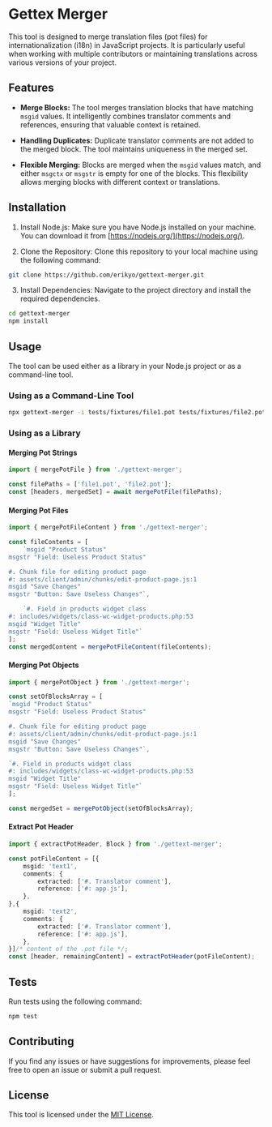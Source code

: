 # Gettex Merger

This tool is designed to merge translation files (pot files) for internationalization (i18n) in JavaScript projects. It is particularly useful when working with multiple contributors or maintaining translations across various versions of your project.

## Features

- **Merge Blocks:** The tool merges translation blocks that have matching `msgid` values. It intelligently combines translator comments and references, ensuring that valuable context is retained.

- **Handling Duplicates:** Duplicate translator comments are not added to the merged block. The tool maintains uniqueness in the merged set.

- **Flexible Merging:** Blocks are merged when the `msgid` values match, and either `msgctx` or `msgstr` is empty for one of the blocks. This flexibility allows merging blocks with different context or translations.

## Installation

1. Install Node.js: Make sure you have Node.js installed on your machine. You can download it from [https://nodejs.org/](https://nodejs.org/).

2. Clone the Repository: Clone this repository to your local machine using the following command:

```bash
git clone https://github.com/erikyo/gettext-merger.git
```

3. Install Dependencies: Navigate to the project directory and install the required dependencies.

```bash
cd gettext-merger
npm install
```

## Usage

The tool can be used either as a library in your Node.js project or as a command-line tool.


### Using as a Command-Line Tool

```bash
npx gettext-merger -i tests/fixtures/file1.pot tests/fixtures/file2.pot -o tests/fixtures/potfile.pot
```

### Using as a Library


#### Merging Pot Strings

```typescript
import { mergePotFile } from './gettext-merger';

const filePaths = ['file1.pot', 'file2.pot'];
const [headers, mergedSet] = await mergePotFile(filePaths);
```

#### Merging Pot Files

```typescript
import { mergePotFileContent } from './gettext-merger';

const fileContents = [
	`msgid "Product Status"
msgstr "Field: Useless Product Status"

#. Chunk file for editing product page
#: assets/client/admin/chunks/edit-product-page.js:1
msgid "Save Changes"
msgstr "Button: Save Useless Changes"`,

	`#. Field in products widget class
#: includes/widgets/class-wc-widget-products.php:53
msgid "Widget Title"
msgstr "Field: Useless Widget Title"`
];
const mergedContent = mergePotFileContent(fileContents);
```

#### Merging Pot Objects

```typescript
import { mergePotObject } from './gettext-merger';

const setOfBlocksArray = [
`msgid "Product Status"
msgstr "Field: Useless Product Status"

#. Chunk file for editing product page
#: assets/client/admin/chunks/edit-product-page.js:1
msgid "Save Changes"
msgstr "Button: Save Useless Changes"`,

`#. Field in products widget class
#: includes/widgets/class-wc-widget-products.php:53
msgid "Widget Title"
msgstr "Field: Useless Widget Title"`
];

const mergedSet = mergePotObject(setOfBlocksArray);
```

#### Extract Pot Header

```typescript
import { extractPotHeader, Block } from './gettext-merger';

const potFileContent = [{
	msgid: 'text1',
	comments: {
		extracted: ['#. Translator comment'],
		reference: ['#: app.js'],
	},
},{
	msgid: 'text2',
	comments: {
		extracted: ['#. Translator comment'],
		reference: ['#: app.js'],
	},
}]/* content of the .pot file */;
const [header, remainingContent] = extractPotHeader(potFileContent);
```


## Tests

Run tests using the following command:

```bash
npm test
```

## Contributing

If you find any issues or have suggestions for improvements, please feel free to open an issue or submit a pull request.

## License

This tool is licensed under the [MIT License](LICENSE).
